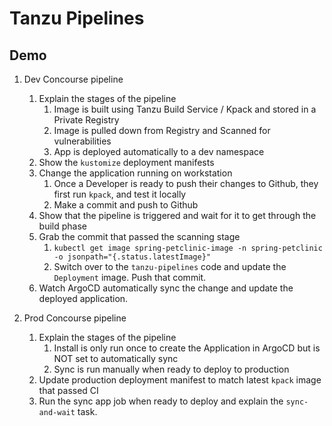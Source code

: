 # Tanzu Pipelines

## Demo

1. Dev Concourse pipeline
    1. Explain the stages of the pipeline
        1. Image is built using Tanzu Build Service / Kpack and stored in a Private Registry
        2. Image is pulled down from Registry and Scanned for vulnerabilities
        3. App is deployed automatically to a dev namespace
    2. Show the `kustomize` deployment manifests
    3. Change the application running on workstation
        1. Once a Developer is ready to push their changes to Github, they first run `kpack`, and test it locally
        2. Make a commit and push to Github
    4. Show that the pipeline is triggered and wait for it to get through the build phase
    5. Grab the commit that passed the scanning stage
        1. `kubectl get image spring-petclinic-image -n spring-petclinic -o jsonpath="{.status.latestImage}"`
        2. Switch over to the `tanzu-pipelines` code and update the `Deployment` image. Push that commit.
    6. Watch ArgoCD automatically sync the change and update the deployed application.

2. Prod Concourse pipeline
    1. Explain the stages of the pipeline
        1. Install is only run once to create the Application in ArgoCD but is NOT set to automatically sync
        2. Sync is run manually when ready to deploy to production
    2. Update production deployment manifest to match latest `kpack` image that passed CI
    3. Run the sync app job when ready to deploy and explain the `sync-and-wait` task.
